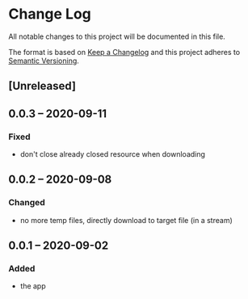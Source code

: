 # Change Log
All notable changes to this project will be documented in this file.

The format is based on [Keep a Changelog](http://keepachangelog.com/)
and this project adheres to [Semantic Versioning](http://semver.org/).

## [Unreleased]

## 0.0.3 – 2020-09-11
### Fixed
- don't close already closed resource when downloading

## 0.0.2 – 2020-09-08
### Changed
- no more temp files, directly download to target file (in a stream)

## 0.0.1 – 2020-09-02
### Added
* the app
